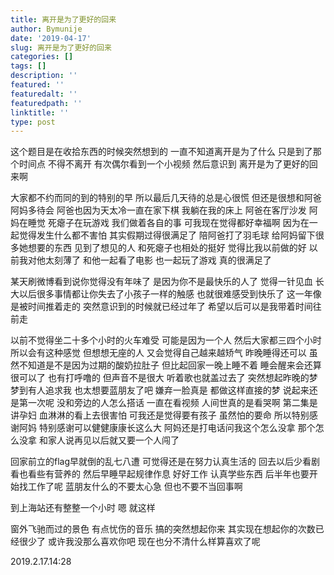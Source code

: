 ```yaml
---
title: 离开是为了更好的回来
author: Bymunije
date: '2019-04-17'
slug: 离开是为了更好的回来
categories: []
tags: []
description: ''
featured: ''
featuredalt: ''
featuredpath: ''
linktitle: ''
type: post
---
```

这个题目是在收拾东西的时候突然想到的  一直不知道离开是为了什么  只是到了那个时间点  不得不离开  有次偶尔看到一个小视频  然后意识到  离开是为了更好的回来啊

大家都不约而同的到的特别的早  所以最后几天待的总是心很慌  但还是很想和阿爸阿妈多待会 阿爸也因为天太冷一直在家下棋  我躺在我的床上  阿爸在客厅沙发  阿妈在睡觉  死瘪子在玩游戏  我们做着各自的事  可我现在觉得都好幸福啊  因为在一起觉得发生什么都不害怕  其实假期过得很满足了  陪阿爸打了羽毛球 给阿妈留下很多她想要的东西  见到了想见的人  和死瘪子也相处的挺好  觉得比我以前做的好  以前我对他太刻薄了  和他一起看了电影  也一起玩了游戏 真的很满足了  

某天刷微博看到说你觉得没有年味了  是因为你不是最快乐的人了  觉得一针见血  长大以后很多事情都让你失去了小孩子一样的触感  也就很难感受到快乐了  这一年像是被时间推着走的  突然意识到的时候就已经过年了 希望以后可以是我带着时间往前走

以前不觉得坐二十多个小时的火车难受  可能是因为一个人  然后大家都三四个小时  所以会有这种感觉  但想想无座的人  又会觉得自己越来越矫气  昨晚睡得还可以  虽然不知道是不是因为过期的酸奶拉肚子  但比起回家一晚上睡不着  睡会醒来会还算很可以了  也有打呼噜的  但声音不是很大  听着歌也就盖过去了  突然想起昨晚的梦  梦到有人追求我  也太想要蓝朋友了吧   嫌弃一脸真是  都做这样直接的梦  说起来还是第一次呢 没和旁边的人怎么搭话 一直在看视频  人间世真的是看哭啊  第二集是讲孕妇  血淋淋的看上去很害怕  可我还是觉得要有孩子  虽然怕的要命  所以特别感谢阿妈  特别感谢可以健健康康长这么大  阿妈还是打电话问我这个怎么没拿  那个怎么没拿  和家人说再见以后就又要一个人闯了  

回家前立的flag早就倒的乱七八遭  可觉得还是在努力认真生活的  回去以后少看剧  看也看些有营养的  然后早睡早起规律作息  好好工作  认真学些东西  后半年也要开始找工作了呢   蓝朋友什么的不要太心急  但也不要不当回事啊  

到上海站还有整整一个小时  嗯  就这样 

窗外飞驰而过的景色  有点忧伤的音乐  搞的突然想起你来  其实现在想起你的次数已经很少了  或许我没那么喜欢你吧  现在也分不清什么样算喜欢了呢

2019.2.17.14:28